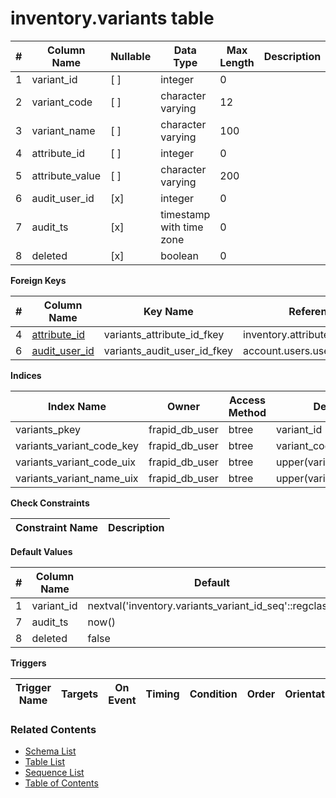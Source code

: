 # inventory.variants table



| # | Column Name | Nullable | Data Type | Max Length | Description |
| --- | --- | --- | --- | --- | --- |
| 1 | variant_id | [ ] | integer | 0 |  |
| 2 | variant_code | [ ] | character varying | 12 |  |
| 3 | variant_name | [ ] | character varying | 100 |  |
| 4 | attribute_id | [ ] | integer | 0 |  |
| 5 | attribute_value | [ ] | character varying | 200 |  |
| 6 | audit_user_id | [x] | integer | 0 |  |
| 7 | audit_ts | [x] | timestamp with time zone | 0 |  |
| 8 | deleted | [x] | boolean | 0 |  |



**Foreign Keys**

| # | Column Name | Key Name | References |
| --- | --- | --- | --- |
| 4 | [attribute_id](../inventory/attributes.md) | variants_attribute_id_fkey | inventory.attributes.attribute_id |
| 6 | [audit_user_id](../account/users.md) | variants_audit_user_id_fkey | account.users.user_id |



**Indices**

| Index Name | Owner | Access Method | Definition | Description |
| --- | --- | --- | --- | --- |
| variants_pkey | frapid_db_user | btree | variant_id |  |
| variants_variant_code_key | frapid_db_user | btree | variant_code |  |
| variants_variant_code_uix | frapid_db_user | btree | upper(variant_code::text) |  |
| variants_variant_name_uix | frapid_db_user | btree | upper(variant_name::text) |  |



**Check Constraints**

| Constraint Name | Description |
| --- | --- |



**Default Values**

| # | Column Name | Default |
| --- | --- | --- |
| 1 | variant_id | nextval('inventory.variants_variant_id_seq'::regclass) |
| 7 | audit_ts | now() |
| 8 | deleted | false |


**Triggers**

| Trigger Name | Targets | On Event | Timing | Condition | Order | Orientation | Description |
| --- | --- | --- | --- | --- | --- | --- | --- |


### Related Contents
* [Schema List](../../schemas.md)
* [Table List](../../tables.md)
* [Sequence List](../../sequences.md)
* [Table of Contents](../../README.md)
